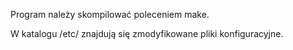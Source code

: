 Program należy skompilować poleceniem make.

W katalogu /etc/ znajdują się zmodyfikowane pliki konfiguracyjne.
